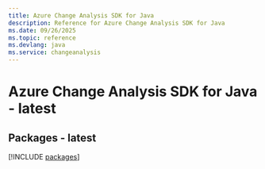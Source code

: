 ```yaml
---
title: Azure Change Analysis SDK for Java
description: Reference for Azure Change Analysis SDK for Java
ms.date: 09/26/2025
ms.topic: reference
ms.devlang: java
ms.service: changeanalysis
---
```

# Azure Change Analysis SDK for Java - latest
## Packages - latest
[!INCLUDE [packages](change-analysis-index.md)]